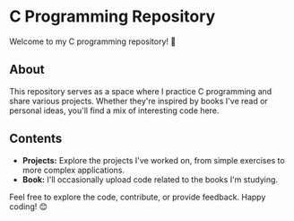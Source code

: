 # C Programming Repository

Welcome to my C programming repository! 🚀

## About
This repository serves as a space where I practice C programming and share various projects. Whether they're inspired by books I've read or personal ideas, you'll find a mix of interesting code here.

## Contents
- **Projects:** Explore the projects I've worked on, from simple exercises to more complex applications.
- **Book:** I'll occasionally upload code related to the books I'm studying.

Feel free to explore the code, contribute, or provide feedback. Happy coding! 😊
